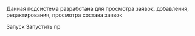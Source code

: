 Данная подсистема разработана для просмотра заявок, добавления, редактирования, просмотра состава заявок

Запуск
Запустить пр